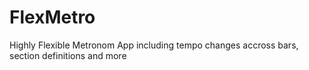 # FlexMetro
Highly Flexible Metronom App including tempo changes accross bars, section definitions and more
